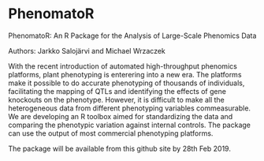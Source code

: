 # PhenomatoR
PhenomatoR: An R Package for the Analysis of Large-Scale Phenomics Data

Authors: Jarkko Salojärvi and Michael Wrzaczek

With the recent introduction of automated high-throughput phenomics platforms, plant phenotyping is enterering into a new era. The platforms make it possible to do accurate phenotyping of thousands of individuals, facilitating the mapping of QTLs and identifying the effects of gene knockouts on the phenotype. However, it is difficult to make all the heterogeneous data from different phenotyping variables commeasurable. We are developing an R toolbox aimed for standardizing the data and comparing the phenotypic variation against internal controls. The package can use the output of most commercial phenotyping platforms.

The package will be available from this github site by 28th Feb 2019.
